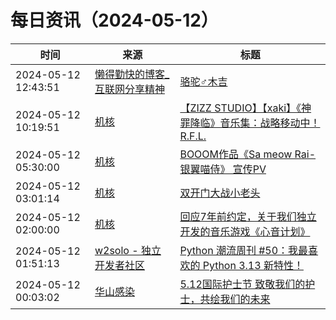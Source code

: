 ﻿# 每日资讯（2024-05-12）

|时间|来源|标题|
|---|---|---|
|2024-05-12 12:43:51|[懒得勤快的博客_互联网分享精神](https://masuit.com/rss)|[骆驼♂木吉](https://masuit.com/2039)|
|2024-05-12 10:19:51|[机核](https://www.gcores.com/rss)|[【ZIZZ STUDIO】【xaki】《神罪降临》音乐集：战略移动中！R.F.L.](https://www.gcores.com/videos/181709)|
|2024-05-12 05:30:00|[机核](https://www.gcores.com/rss)|[BOOOM作品《Sa meow Rai-银翼喵侍》 宣传PV](https://www.gcores.com/videos/181693)|
|2024-05-12 03:01:14|[机核](https://www.gcores.com/rss)|[双开门大战小老头](https://www.gcores.com/videos/181700)|
|2024-05-12 02:00:00|[机核](https://www.gcores.com/rss)|[回应7年前约定，关于我们独立开发的音乐游戏《心音计划》](https://www.gcores.com/articles/181668)|
|2024-05-12 01:51:13|[w2solo - 独立开发者社区](https://w2solo.com/topics/feed)|[Python 潮流周刊 #50：我最喜欢的 Python 3.13 新特性！](https://w2solo.com/topics/4613)|
|2024-05-12 00:03:02|[华山感染](https://feedpress.me/wx-hsinfect)|[5.12国际护士节 致敬我们的护士，共绘我们的未来](http://mp.weixin.qq.com/s?__biz=Mzk0ODIzMjMxNQ%3D%3D&mid=2247502938&idx=1&sn=41726a331b155b4e23f1cae0341bf8a1)|
